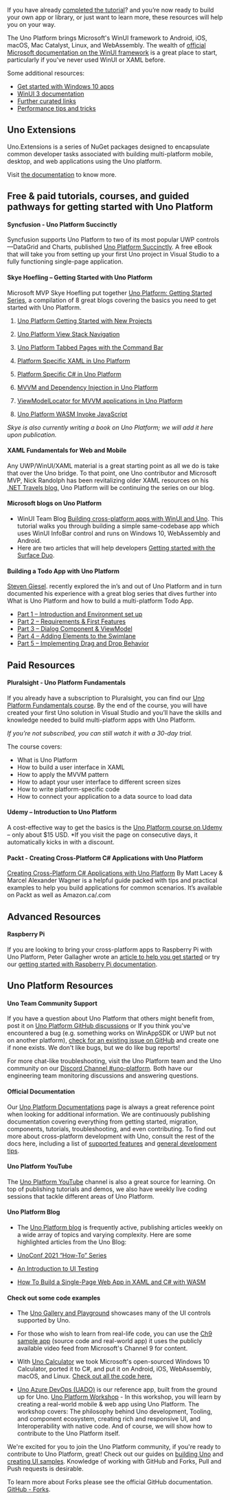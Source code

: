 If you have already [completed the tutorial](getting-started-tutorial-1.md)? and you’re now ready to build your own app or library, or just want to learn more, these resources will help you on your way.

The Uno Platform brings Microsoft's WinUI framework to Android, iOS, macOS, Mac Catalyst, Linux, and WebAssembly. The wealth of [official Microsoft documentation on the WinUI framework](https://docs.microsoft.com/en-us/windows/apps/winui/winui3/) is a great place to start, particularly if you've never used WinUI or XAML before.

Some additional resources:
- [Get started with Windows 10 apps](https://docs.microsoft.com/en-us/windows/uwp/get-started/)
- [WinUI 3 documentation](https://docs.microsoft.com/en-us/windows/apps/winui/winui3/)
- [Further curated links](winui-doc-links-development.md)
- [Performance tips and tricks](Uno-UI-Performance.md)

## Uno Extensions

Uno.Extensions is a series of NuGet packages designed to encapsulate common developer tasks associated with building multi-platform mobile, desktop, and web applications using the Uno platform.

Visit [the documentation](xref:Overview.Features) to know more.

## Free & paid tutorials, courses, and guided pathways for getting started with Uno Platform

#### Syncfusion - Uno Platform Succinctly

Syncfusion supports Uno Platform to two of its most popular UWP controls —DataGrid and Charts, published [Uno Platform Succinctly]( https://www.syncfusion.com/succinctly-free-ebooks/uno-platform-succinctly). A free eBook that will take you from setting up your first Uno project in Visual Studio to a fully functioning single-page application.

#### Skye Hoefling – Getting Started with Uno Platform

Microsoft MVP Skye Hoefling put together [Uno Platform: Getting Started Series](https://www.andrewhoefling.com/Blog/Post/uno-platform-getting-started-series), a compilation of 8 great blogs covering the basics you need to get started with Uno Platform.

   1. [Uno Platform Getting Started with New Projects](https://www.andrewhoefling.com/Blog/Post/uno-platform-getting-started-with-new-projects)

   2. [Uno Platform View Stack Navigation](https://www.andrewhoefling.com/Blog/Post/uno-platform-view-stack-navigation-uwp-android-ios-wasm)

   3. [Uno Platform Tabbed Pages with the Command Bar](https://www.andrewhoefling.com/Blog/Post/uno-platform-tabbed-pages-with-the-command-bar-uwp-ios-android-wasm)

   4. [Platform Specific XAML in Uno Platform](https://www.andrewhoefling.com/Blog/Post/platform-specific-xaml-in-uno-platform-ios-android-wasm-uwp)

   5. [Platform Specific C# in Uno Platform]( https://www.andrewhoefling.com/Blog/Post/platform-specific-c-sharp-in-uno-platform-ios-android-wasm-uwp)

   6. [MVVM and Dependency Injection in Uno Platform]( https://www.andrewhoefling.com/Blog/Post/mvvm-and-dependency-injection-in-uno-platform-ios-android-wasm-uwp)

   7. [ViewModelLocator for MVVM applications in Uno Platform]( https://www.andrewhoefling.com/Blog/Post/view-model-locator-for-mvvm-applications-in-uno-platform)

   8. [Uno Platform WASM Invoke JavaScript]( https://www.andrewhoefling.com/Blog/Post/uno-platform-wasm-invoke-javascript)

_Skye is also currently writing a book on Uno Platform; we will add it here upon publication._

#### XAML Fundamentals for Web and Mobile

Any UWP/WinUI/XAML material is a great starting point as all we do is take that over the Uno bridge. To that point, one Uno contributor and Microsoft MVP, Nick Randolph has been revitalizing older XAML resources on his [.NET Travels blog.](https://nicksnettravels.builttoroam.com/xaml-basics/) Uno Platform will be continuing the series on our blog.

#### Microsoft blogs on Uno Platform

- WinUI Team Blog [Building cross-platform apps with WinUI and Uno]( https://blogs.windows.com/windowsdeveloper/2021/03/11/build-cross-platform-applications-with-winui-and-uno-platform/). This tutorial walks you through building a simple same-codebase app which uses WinUI InfoBar control and runs on Windows 10, WebAssembly and Android.
- Here are two articles that will help developers [Getting started with the Surface Duo]( https://devblogs.microsoft.com/surface-duo/tag/uno-platform/).

#### Building a Todo App with Uno Platform

[Steven Giesel](https://github.com/linkdotnet). recently explored the in’s and out of Uno Platform and in turn documented his experience with a great blog series that dives further into What is Uno Platform and how to build a multi-platform Todo App.

   - [Part 1 –  Introduction and Environment set up](https://steven-giesel.com/blogPost/b2234ada-0978-4c7b-841e-ca6a255247b0)
   - [Part 2 – Requirements & First Features]( https://steven-giesel.com/blogPost/85814db0-3495-492c-8ce1-5c83d708590b)
   - [Part 3 – Dialog Component & ViewModel]( https://steven-giesel.com/blogPost/a3179d55-d5be-48ba-b570-ee7d494a8b21)
   - [Part 4 – Adding Elements to the Swimlane]( https://steven-giesel.com/blogPost/2d96d970-ef11-48f4-a102-9339fc362a75)
   - [Part 5 – Implementing Drag and Drop Behavior]( https://steven-giesel.com/blogPost/2c025ac6-d67f-45ec-a616-009e0285c999)

## Paid Resources

#### Pluralsight - Uno Platform Fundamentals

If you already have a subscription to Pluralsight, you can find our [Uno Platform Fundamentals course](https://www.pluralsight.com/courses/uno-platform-fundamentals). By the end of the course, you will have created your first Uno solution in Visual Studio and you’ll have the skills and knowledge needed to build multi-platform apps with Uno Platform.

_If you’re not subscribed, you can still watch it with a 30-day trial._

The course covers:

- What is Uno Platform
- How to build a user interface in XAML
- How to apply the MVVM pattern
- How to adapt your user interface to different screen sizes
- How to write platform-specific code
- How to connect your application to a data source to load data

#### Udemy – Introduction to Uno Platform

A cost-effective way to get the basics is the [Uno Platform course on Udemy]( https://www.udemy.com/course/introduction-to-uno-platform/?referralCode=C9FE308096EADFB5B661) – only about $15 USD. *If you visit the page on consecutive days, it automatically kicks in with a discount.

#### Packt - Creating Cross-Platform C# Applications with Uno Platform

[Creating Cross-Platform C# Applications with Uno Platform]( https://www.packtpub.com/product/creating-cross-platform-c-applications-with-uno-platform/9781801078498) By Matt Lacey & Marcel Alexander Wagner is a helpful guide packed with tips and practical examples to help you build applications for common scenarios. It’s available on Packt as well as Amazon.ca/.com

## Advanced Resources

#### Raspberry Pi

If you are looking to bring your cross-platform apps to Raspberry Pi with Uno Platform, Peter Gallagher wrote an [article to help you get started]( https://www.petecodes.co.uk/developing-uwp-apps-for-the-raspberry-pi-with-uno-platform/) or try our [getting started with Raspberry Pi documentation]( https://platform.uno/docs/articles/guides/raspberry-pi/raspberry-pi-intro.html).

## Uno Platform Resources

#### Uno Team Community Support

If you have a question about Uno Platform that others might benefit from, post it on [Uno Platform GitHub discussions](https://github.com/unoplatform/uno/discussions) or If you think you've encountered a bug (e.g. something works on WinAppSDK or UWP but not on another platform), [check for an existing issue on GitHub]( https://github.com/unoplatform/uno/issues) and create one if none exists. We don't like bugs, but we do like bug reports!

For more chat-like troubleshooting, visit the Uno Platform team and the Uno community on our [Discord Channel #uno-platform]( https://discord.gg/eBHZSKG). Both have our engineering team monitoring discussions and answering questions.

#### Official Documentation

Our [Uno Platform Documentations](https://platform.uno/docs/articles/intro.html) page is always a great reference point when looking for additional information. We are continuously publishing documentation covering everything from getting started, migration, components, tutorials, troubleshooting, and even contributing. To find out more about cross-platform development with Uno, consult the rest of the docs here, including a list of [supported features](https://github.com/unoplatform/uno/blob/master/doc/articles/supported-features.md) and [general development tips](https://github.com/unoplatform/uno/blob/master/doc/articles/using-uno-ui.md).

#### Uno Platform YouTube

The [Uno Platform YouTube](https://www.youtube.com/c/UnoPlatform) channel is also a great source for learning. On top of publishing tutorials and demos, we also have weekly live coding sessions that tackle different areas of Uno Platform.

#### Uno Platform Blog

- The [Uno Platform blog](http://platform.uno/blog) is frequently active, publishing articles weekly on a wide array of topics and varying complexity.
Here are some highlighted articles from the Uno Blog:

- [UnoConf 2021 “How-To” Series](https://platform.uno/blog/unoconf-2021-summary-and-recordings/)

- [An Introduction to UI Testing](https://platform.uno/blog/an-introduction-to-unit-testing-for-uno-platform-applications/)

- [How To Build a Single-Page Web App in XAML and C# with WASM]( https://platform.uno/blog/how-to-build-a-single-page-web-app-in-xaml-and-c-with-webassembly-using-uno-platform/)

#### Check out some code examples
- The [Uno Gallery and Playground](https://github.com/unoplatform/uno.Playground) showcases many of the UI controls supported by Uno.
- For those who wish to learn from real-life code, you can use the [Ch9 sample app]( https://github.com/unoplatform/Uno.Ch9) (source code and real-world app) it uses the publicly available video feed from Microsoft's Channel 9 for content.

- With [Uno Calculator](https://calculator.platform.uno/) we took Microsoft's open-sourced Windows 10 Calculator, ported it to C#, and put it on Android, iOS, WebAssembly, macOS, and Linux. [Check out all the code here.](https://github.com/unoplatform/calculator)

- [Uno Azure DevOps (UADO)](https://github.com/unoplatform/uado) is our reference app, built from the ground up for Uno. [Uno Platform Workshop]( https://github.com/unoplatform/workshops) - In this workshop, you will learn by creating a real-world mobile & web app using Uno Platform. The workshop covers: The philosophy behind Uno development, Tooling, and component ecosystem, creating rich and responsive UI, and Interoperability with native code. And of course, we will show how to contribute to the Uno Platform itself.

We're excited for you to join the Uno Platform community, if you're ready to contribute to Uno Platform, great! Check out our guides on [building Uno]( https://github.com/unoplatform/uno/blob/master/doc/articles/uno-development/debugging-uno-ui.md) and [creating UI samples]( https://github.com/unoplatform/uno/blob/master/doc/articles/uno-development/working-with-the-samples-apps.md). Knowledge of working with GitHub and Forks, Pull and Push requests is desirable.

To learn more about Forks please see the official GitHub documentation. [GitHub - Forks]( https://help.github.com/en/github/collaborating-with-issues-and-pull-requests/working-with-forks).
